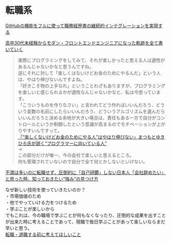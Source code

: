 # 転職系

[GitHubの機能をフルに使って職務経歴書の継続的インテグレーションを実現する](https://zenn.dev/ryo_kawamata/articles/resume-on-github)  

[高卒30代未経験からモダン・フロントエンドエンジニアになった軌跡を全て書いていく](https://qiita.com/Yametaro/items/46aea37f10c7bec35df8)  

>実際にプログラミングをしてみて、それが楽しかったと思える人は適性があるんじゃないかなと思うんですね。  
>逆にそれに対して「楽しくはないけどお金のためにやるんだ」という人は、やはり伸びないんですよね。  
>「好きこそ物の上手なれ」ということわざもありますが、プログラミングを楽しいと感じられるかが適性なんじゃないかなと、私は今思っています。  
>「こういうものを作りなさい」と言われてどう作ればいいんだろう、どういう変数の名前にしたらいいんだろう、どういうアルゴリズムを選んだらいいんだろうと決める余地が大きい場合は、責任もある一方で自分がコントロールというか制御したという意識が高まるのでモチベーションが上がりやすいんですって。  
[「“楽しくないけどお金のためにやる人”はやはり伸びない」まつもとゆきひろ氏が説く“プログラマーに向いている人”](https://logmi.jp/tech/articles/326846)  
→  
この部分だけが唯一、今の会社で楽しいと思えるところ。  
何も管理されていないので自分で全て何とかしないといけない。  

[不満は多いのに転職せず、圧倒的に「自己研鑽」しない日本人「会社辞めたい」と思った時、知っておきたい“強み”の見つけ方](https://logmi.jp/business/articles/326950)  

なぜ新しい技術を使っていきたいのか？  
・市場価値のため  
・他でやっていける力をつけるため  
・学ぶことが楽しいから  
でもこれは、今の職場で学ぶことが何もなくなったり、圧倒的な成果を出すことが出来た時に考えることであって、現職で毎日学ぶことがあって楽しいならまだ早いと思う。  
[転職・退職する前に考えてほしいこと](https://qiita.com/hiro-hiro/items/5d4f89cd30cf3e87bd61)  
